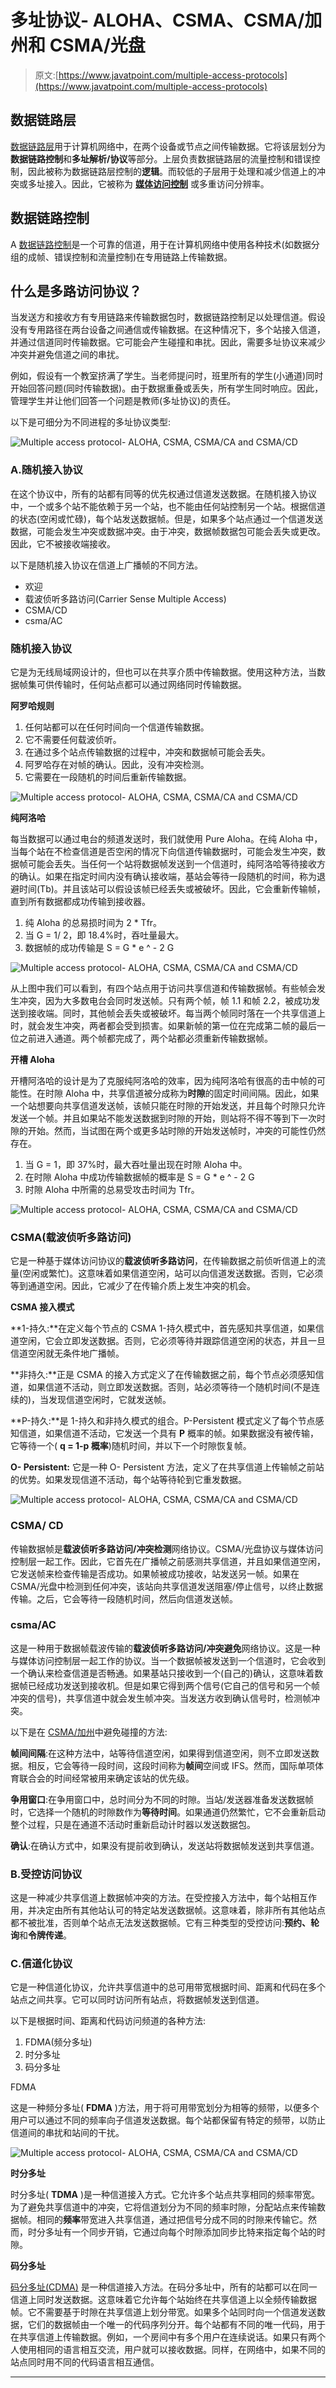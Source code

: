 # 多址协议- ALOHA、CSMA、CSMA/加州和 CSMA/光盘

> 原文:[https://www.javatpoint.com/multiple-access-protocols](https://www.javatpoint.com/multiple-access-protocols)

## 数据链路层

[数据链路层](https://www.javatpoint.com/data-link-layer)用于计算机网络中，在两个设备或节点之间传输数据。它将该层划分为**数据链路控制**和**多址解析/协议**等部分。上层负责数据链路层的流量控制和错误控制，因此被称为数据链路层控制的**逻辑**。而较低的子层用于处理和减少信道上的冲突或多址接入。因此，它被称为 **[媒体访问控制](https://www.javatpoint.com/mac-full-form)** 或多重访问分辨率。

## 数据链路控制

A [数据链路控制](https://www.javatpoint.com/data-link-controls)是一个可靠的信道，用于在计算机网络中使用各种技术(如数据分组的成帧、错误控制和流量控制)在专用链路上传输数据。

## 什么是多路访问协议？

当发送方和接收方有专用链路来传输数据包时，数据链路控制足以处理信道。假设没有专用路径在两台设备之间通信或传输数据。在这种情况下，多个站接入信道，并通过信道同时传输数据。它可能会产生碰撞和串扰。因此，需要多址协议来减少冲突并避免信道之间的串扰。

例如，假设有一个教室挤满了学生。当老师提问时，班里所有的学生(小通道)同时开始回答问题(同时传输数据)。由于数据重叠或丢失，所有学生同时响应。因此，管理学生并让他们回答一个问题是教师(多址协议)的责任。

以下是可细分为不同进程的多址协议类型:

![Multiple access protocol- ALOHA, CSMA, CSMA/CA and CSMA/CD](../Images/3e072f0dc230ad058fe93fc669d7fb52.png)

### A.随机接入协议

在这个协议中，所有的站都有同等的优先权通过信道发送数据。在随机接入协议中，一个或多个站不能依赖于另一个站，也不能由任何站控制另一个站。根据信道的状态(空闲或忙碌)，每个站发送数据帧。但是，如果多个站点通过一个信道发送数据，可能会发生冲突或数据冲突。由于冲突，数据帧数据包可能会丢失或更改。因此，它不被接收端接收。

以下是随机接入协议在信道上广播帧的不同方法。

*   欢迎
*   载波侦听多路访问(Carrier Sense Multiple Access)
*   CSMA/CD
*   csma/AC

### 随机接入协议

它是为无线局域网设计的，但也可以在共享介质中传输数据。使用这种方法，当数据帧集可供传输时，任何站点都可以通过网络同时传输数据。

**阿罗哈规则**

1.  任何站都可以在任何时间向一个信道传输数据。
2.  它不需要任何载波侦听。
3.  在通过多个站点传输数据的过程中，冲突和数据帧可能会丢失。
4.  阿罗哈存在对帧的确认。因此，没有冲突检测。
5.  它需要在一段随机的时间后重新传输数据。

![Multiple access protocol- ALOHA, CSMA, CSMA/CA and CSMA/CD](../Images/225513de822b123e65ad164d4d602ad8.png)

**纯阿洛哈**

每当数据可以通过电台的频道发送时，我们就使用 Pure Aloha。在纯 Aloha 中，当每个站在不检查信道是否空闲的情况下向信道传输数据时，可能会发生冲突，数据帧可能会丢失。当任何一个站将数据帧发送到一个信道时，纯阿洛哈等待接收方的确认。如果在指定时间内没有确认接收端，基站会等待一段随机的时间，称为退避时间(Tb)。并且该站可以假设该帧已经丢失或被破坏。因此，它会重新传输帧，直到所有数据都成功传输到接收器。

1.  纯 Aloha 的总易损时间为 2 * Tfr。
2.  当 G = 1/ 2，即 18.4%时，吞吐量最大。
3.  数据帧的成功传输是 S = G * e ^ - 2 G

![Multiple access protocol- ALOHA, CSMA, CSMA/CA and CSMA/CD](../Images/f83b40e56343f1744d7fffe18b42b758.png)

从上图中我们可以看到，有四个站点用于访问共享信道和传输数据帧。有些帧会发生冲突，因为大多数电台会同时发送帧。只有两个帧，帧 1.1 和帧 2.2，被成功发送到接收端。同时，其他帧会丢失或被破坏。每当两个帧同时落在一个共享信道上时，就会发生冲突，两者都会受到损害。如果新帧的第一位在完成第二帧的最后一位之前进入通道。两个帧都完成了，两个站都必须重新传输数据帧。

**开槽 Aloha**

开槽阿洛哈的设计是为了克服纯阿洛哈的效率，因为纯阿洛哈有很高的击中帧的可能性。在时隙 Aloha 中，共享信道被分成称为**时隙**的固定时间间隔。因此，如果一个站想要向共享信道发送帧，该帧只能在时隙的开始发送，并且每个时隙只允许发送一个帧。并且如果站不能发送数据到时隙的开始，则站将不得不等到下一次时隙的开始。然而，当试图在两个或更多站时隙的开始发送帧时，冲突的可能性仍然存在。

1.  当 G = 1，即 37%时，最大吞吐量出现在时隙 Aloha 中。
2.  在时隙 Aloha 中成功传输数据帧的概率是 S = G * e ^ - 2 G
3.  时隙 Aloha 中所需的总易受攻击时间为 Tfr。

![Multiple access protocol- ALOHA, CSMA, CSMA/CA and CSMA/CD](../Images/e0b902ee06cc0609c57407ef53069d73.png)

### CSMA(载波侦听多路访问)

它是一种基于媒体访问协议的**载波侦听多路访问**，在传输数据之前侦听信道上的流量(空闲或繁忙)。这意味着如果信道空闲，站可以向信道发送数据。否则，它必须等到通道空闲。因此，它减少了在传输介质上发生冲突的机会。

**CSMA 接入模式**

**1-持久:**在定义每个节点的 CSMA 1-持久模式中，首先感知共享信道，如果信道空闲，它会立即发送数据。否则，它必须等待并跟踪信道空闲的状态，并且一旦信道空闲就无条件地广播帧。

**非持久:**正是 CSMA 的接入方式定义了在传输数据之前，每个节点必须感知信道，如果信道不活动，则立即发送数据。否则，站必须等待一个随机时间(不是连续的)，当发现信道空闲时，它就发送帧。

**P-持久:**是 1-持久和非持久模式的组合。P-Persistent 模式定义了每个节点感知信道，如果信道不活动，它发送一个具有 **P** 概率的帧。如果数据没有被传输，它等待一个( **q = 1-p 概率**)随机时间，并以下一个时隙恢复帧。

**O- Persistent:** 它是一种 O- Persistent 方法，定义了在共享信道上传输帧之前站的优势。如果发现信道不活动，每个站等待轮到它重发数据。

![Multiple access protocol- ALOHA, CSMA, CSMA/CA and CSMA/CD](../Images/af9477c5b45fb80904d1a64fbb7701b3.png)

### CSMA/ CD

传输数据帧是**载波侦听多路访问/冲突检测**网络协议。CSMA/光盘协议与媒体访问控制层一起工作。因此，它首先在广播帧之前感测共享信道，并且如果信道空闲，它发送帧来检查传输是否成功。如果帧被成功接收，站发送另一帧。如果在 CSMA/光盘中检测到任何冲突，该站向共享信道发送阻塞/停止信号，以终止数据传输。之后，它会等待一段随机时间，然后向信道发送帧。

### csma/AC

这是一种用于数据帧载波传输的**载波侦听多路访问/冲突避免**网络协议。这是一种与媒体访问控制层一起工作的协议。当一个数据帧被发送到一个信道时，它会收到一个确认来检查信道是否畅通。如果基站只接收到一个(自己的)确认，这意味着数据帧已经成功发送到接收机。但是如果它得到两个信号(它自己的信号和另一个帧冲突的信号)，共享信道中就会发生帧冲突。当发送方收到确认信号时，检测帧冲突。

以下是在 [CSMA/加州](https://www.javatpoint.com/csma-ca-vs-csma-cd)中避免碰撞的方法:

**帧间间隔**:在这种方法中，站等待信道空闲，如果得到信道空闲，则不立即发送数据。相反，它会等待一段时间，这段时间称为**帧间**空间或 IFS。然而，国际单项体育联合会的时间经常被用来确定该站的优先级。

**争用窗口**:在争用窗口中，总时间分为不同的时隙。当站/发送器准备发送数据帧时，它选择一个随机的时隙数作为**等待时间**。如果通道仍然繁忙，它不会重新启动整个过程，只是在通道不活动时重新启动计时器以发送数据包。

**确认**:在确认方式中，如果没有提前收到确认，发送站将数据帧发送到共享信道。

### B.受控访问协议

这是一种减少共享信道上数据帧冲突的方法。在受控接入方法中，每个站相互作用，并决定由所有其他站认可的特定站发送数据帧。这意味着，除非所有其他站点都不被批准，否则单个站点无法发送数据帧。它有三种类型的受控访问:**预约、轮询**和**令牌传递**。

### C.信道化协议

它是一种信道化协议，允许共享信道中的总可用带宽根据时间、距离和代码在多个站点之间共享。它可以同时访问所有站点，将数据帧发送到信道。

以下是根据时间、距离和代码访问频道的各种方法:

1.  FDMA(频分多址)
2.  时分多址
3.  码分多址

FDMA

这是一种频分多址( **FDMA** )方法，用于将可用带宽划分为相等的频带，以便多个用户可以通过不同的频率向子信道发送数据。每个站都保留有特定的频带，以防止信道间的串扰和站间的干扰。

![Multiple access protocol- ALOHA, CSMA, CSMA/CA and CSMA/CD](../Images/98948b2e779860b794a5459e87516f4c.png)

**时分多址**

时分多址( **TDMA** )是一种信道接入方式。它允许多个站点共享相同的频率带宽。为了避免共享信道中的冲突，它将信道划分为不同的频率时隙，分配站点来传输数据帧。相同的**频率**带宽进入共享信道，通过把信号分成不同的时隙来传输它。然而，时分多址有一个同步开销，它通过向每个时隙添加同步比特来指定每个站的时隙。

**码分多址**

[码分多址(CDMA)](https://www.javatpoint.com/cdma-full-form) 是一种信道接入方法。在码分多址中，所有的站都可以在同一信道上同时发送数据。这意味着它允许每个站始终在共享信道上以全频传输数据帧。它不需要基于时隙在共享信道上划分带宽。如果多个站同时向一个信道发送数据，它们的数据帧由一个唯一的代码序列分开。每个站都有不同的唯一代码，用于在共享信道上传输数据。例如，一个房间中有多个用户在连续说话。如果只有两个人使用相同的语言相互交流，用户就可以接收数据。同样，在网络中，如果不同的站点同时用不同的代码语言相互通信。

* * *